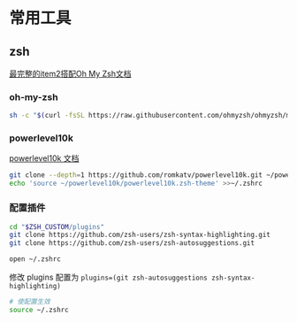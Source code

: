 # 常用工具

## zsh

[最完整的item2搭配Oh My Zsh文档](https://zhuanlan.zhihu.com/p/183071329)

### oh-my-zsh

```sh
sh -c "$(curl -fsSL https://raw.githubusercontent.com/ohmyzsh/ohmyzsh/master/tools/install.sh)"
```

### powerlevel10k

[powerlevel10k 文档](https://github.com/romkatv/powerlevel10k#manual)

```sh
git clone --depth=1 https://github.com/romkatv/powerlevel10k.git ~/powerlevel10k
echo 'source ~/powerlevel10k/powerlevel10k.zsh-theme' >>~/.zshrc
```

### 配置插件

```sh
cd "$ZSH_CUSTOM/plugins"
git clone https://github.com/zsh-users/zsh-syntax-highlighting.git
git clone https://github.com/zsh-users/zsh-autosuggestions.git

open ~/.zshrc
```

修改 plugins 配置为 `plugins=(git zsh-autosuggestions zsh-syntax-highlighting)` 

```sh
# 使配置生效
source ~/.zshrc
```
